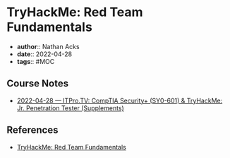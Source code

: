 # TryHackMe: Red Team Fundamentals

* **author**:: Nathan Acks  
* **date**:: 2022-04-28  
* **tags**:: #MOC

## Course Notes

* [2022-04-28 — ITPro.TV: CompTIA Security+ (SY0-601) & TryHackMe: Jr. Penetration Tester (Supplements)](../log/2022-04-28-itprotv-comptia-security-plus-and-tryhackme-jr-penetration-tester-supplements.md)

## References

* [TryHackMe: Red Team Fundamentals](https://tryhackme.com/room/redteamfundamentals)
